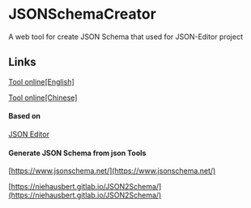 # JSONSchemaCreator

A web tool for create JSON Schema that used for JSON-Editor project

## Links

[Tool online[English]](https://json.bootsphp.com/jsonSchemaCreator/)

[Tool online[Chinese]](https://json.bootsphp.com/jsonSchemaCreator/zh.html)

#### Based on

[JSON Editor](https://github.com/json-editor/json-editor)


#### Generate JSON Schema from json Tools

[https://www.jsonschema.net/](https://www.jsonschema.net/)

[https://niehausbert.gitlab.io/JSON2Schema/](https://niehausbert.gitlab.io/JSON2Schema/)

